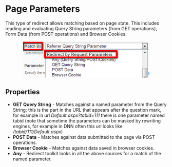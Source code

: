 # Page Parameters

This type of redirect allows matching based on page state. This includes reading and evaluating Query String parameters (from GET operations), Form Data (from POST operations) and Browser Cookies.

<div style="text-align:center">

<img src="../assets/redirect-by-request-parameters.png">

</div>

## Properties

* **GET Query String** - Matches against a named parameter from the Query String; this is the part in the URL that appears after the question mark, for example in url *Default.aspx?tabid=111* there is one parameter named tabid (note that sometime the parameters can be masked by rewriting engines, for example in DNN often this url looks like */tabid/111/Default.aspx*)
* **POST Data** - Matches against data submitted to the page via POST operations.
* **Browser Cookie** - Matches against data saved in browser cookies.
* **Any** - Redirect toolkit looks in all the above sources for a match of the named parameter.